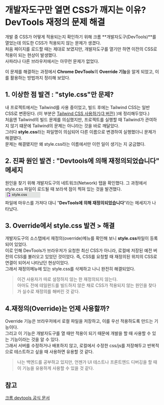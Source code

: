 # 개발자도구만 열면 CSS가 깨지는 이유? DevTools 재정의 문제 해결

개발 중 CSS가 어떻게 적용되는지 확인하기 위해 크롬 **개발자도구(DevTools)**를 열었는데 의도한 CSS가 적용되지 않는 문제가 생겼다.  
처음 페이지를 로드할 때는 제대로 보였지만, 개발자도구를 열기만 하면 이전의 CSS로 적용이 되는 현상이 발생했다.  
사파리나 다른 브라우저에서는 아무런 문제가 없었다.

이 문제를 해결하는 과정에서 **Chrome DevTools**의 **Override 기능**을 알게 되었고, 이를 활용하는 방법까지 정리해 보았다.

## 1. 이상한 점 발견 : "style.css"만 문제?
내 프로젝트에서는 Tailwind를 사용 중이었고, 빌드 후에는 Tailwind CSS는 일반 CSS로 변환된다. (이 부분은 [Tailwind CSS 사용하기(3 버전)](https://nuheajiohc.tistory.com/37) )에 정리해두었다.)  
처음엔 Tailwind의 빌드 문제를 의심했지만, 프로젝트를 실행할 때 Tailwind가 관여하지 않기 떄문에 Tailwind의 문제는 아니라는 것을 바로 깨달았다.  
그러다 **style.css**라는 파일명이 의심되어 다른 이름으로 변경하여 실행했더니 문제가 해결됐다.  
문제는 해결됐지만 왜 style.css라는 이름에서만 이런 일이 생기는 지 궁금했다.

## 2. 진짜 원인 발견 : "Devtools에 의해 재정의되었습니다" 메세지
원인을 찾기 위해 개발자도구의 네트워크(Network) 탭을 확인했다. 그 과정에서 style.css 파일이 로드될 때 보라색 점이 찍혀 있는 것을 발견했다.   
![devtools override](img/devtools%20override.png)  
파일에 마우스를 가져다 대니 "**DevTools에 의해 재정의되었습니다**"라는 메세지가 나타났다.  

## 3. Override에서 style.css 발견 > 해결
개발자도구의 소스탭에서 재정의(override)메뉴를 확인해 보니 **style.css**파일이 등록되어 있었다.  
이로 인해 DevTools가 브라우저가 요청한 최신 CSS가 아니라, 로컬에 저장된 예전 버전의 CSS를 불러오고 있었던 것이었다. 
즉, CSS를 요청할 때 재정의된 위치의 CSS로 연결이 되어서 나타났던 현상이었다.  
그래서 재정의메뉴에 있는 style.css를 삭제하고 나니 완전히 해결되었다.

> 이건 사용자가 따로 설정하지 않는 한 재정의되지 않는다.  
아마도 전에 테일윈드를 빌드하지 않은 채로 CSS가 적용되지 않는 원인을 찾다가 실수로 재정의를 해버린 것 같다.

## 4.재정의(Override)는 언제 사용할까?
Override 기능은 브라우저에서 로컬 파일을 저장하고, 이를 우선 적용하도록 만드는 기능이다.  
그리고 이 기능은 개발자도구를 열 때만 적용이 되기 때문에 개발을 할 때 사용할 수 있는 기능이라는 것을 알 수 있다.  
그래서 서버를 수정하거나 배포하지 않고, 로컬에서 수정한 css/js를 저장해두고 반복적으로 테스트하고 싶을 때 사용하면 유용할 것 같다.  

> 나는 백엔드를 공부하고 있지만, 언젠가 UI 테스트나 프론트엔드 디버깅을 할 때 이 기능을 유용하게 사용할 수 있을 것 같다.

## 참고
[크롬 devtools 공식 문서](https://developer.chrome.com/blog/new-in-devtools-117?hl=ko)

